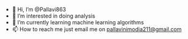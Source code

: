 - 👋 Hi, I’m @Pallavi863
- 👀 I’m interested in doing analysis
- 🌱 I’m currently learning machine learning algorithms
- 📫 How to reach me just email me on pallavinimodia211@gmail.com

<!---
Pallavi863/Pallavi863 is a ✨ special ✨ repository because its `README.md` (this file) appears on your GitHub profile.
You can click the Preview link to take a look at your changes.
--->


